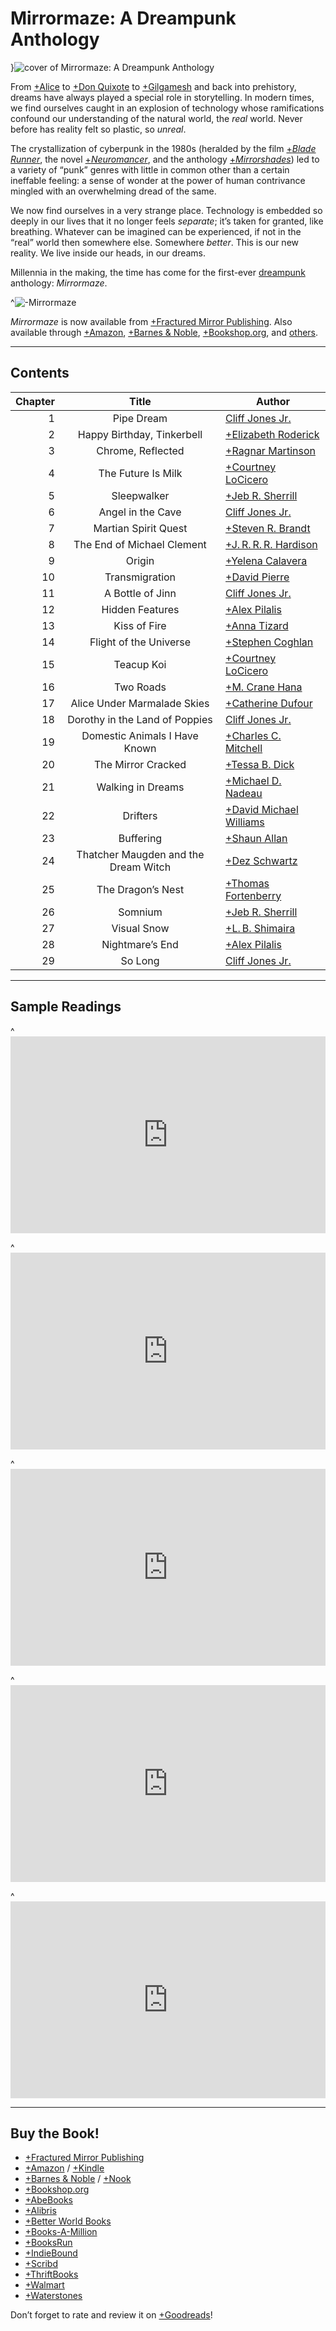 # Mirrormaze: A Dreampunk Anthology

}![cover of Mirrormaze: A Dreampunk Anthology](covers/mirrormaze)

From [+Alice](https://en.wikipedia.org/wiki/Alice%27s_Adventures_in_Wonderland) to [+Don Quixote](https://en.wikipedia.org/wiki/Don_Quixote) to [+Gilgamesh](https://en.wikipedia.org/wiki/Epic_of_Gilgamesh) and back into prehistory, dreams have always played a special role in storytelling. In modern times, we find ourselves caught in an explosion of technology whose ramifications confound our understanding of the natural world, the *real* world. Never before has reality felt so plastic, so *unreal*.

The crystallization of cyberpunk in the 1980s (heralded by the film [+*Blade Runner*](https://en.wikipedia.org/wiki/Blade_Runner), the novel [+*Neuromancer*](https://en.wikipedia.org/wiki/Neuromancer), and the anthology [+*Mirrorshades*](https://en.wikipedia.org/wiki/Mirrorshades)) led to a variety of “punk” genres with little in common other than a certain ineffable feeling: a sense of wonder at the power of human contrivance mingled with an overwhelming dread of the same.

We now find ourselves in a very strange place. Technology is embedded so deeply in our lives that it no longer feels *separate*; it’s taken for granted, like breathing. Whatever can be imagined can be experienced, if not in the “real” world then somewhere else. Somewhere *better*. This is our new reality. We live inside our heads, in our dreams.

Millennia in the making, the time has come for the first-ever [dreampunk](/dreampunk) anthology: *Mirrormaze*.

^![-Mirrormaze](mirrormaze-title-sunset)

*Mirrormaze* is now available from [+Fractured Mirror Publishing](https://www.fracturedmirrorpublishing.com/product-page/mirrormaze-a-dreampunk-anthology). Also available through [+Amazon](https://www.amazon.com/Mirrormaze-Dreampunk-Cliff-Jones-Jr/dp/1735217131), [+Barnes &amp; Noble](https://www.barnesandnoble.com/w/mirrormaze-cliff-jones/1138422743), [+Bookshop.org](https://bookshop.org/p/books/mirrormaze-a-dreampunk-anthology-cliff-jones/15863537), and [others](#buy-the-book-section).

---

## Contents

Chapter | Title                                | Author
--:     | :-:                                  | ---
1       | Pipe Dream                           | [Cliff Jones Jr.](/writing)
2       | Happy Birthday, Tinkerbell           | [+Elizabeth Roderick](http://talesfrompurgatory.com/)
3       | Chrome, Reflected                    | [+Ragnar Martinson](https://www.wattpad.com/user/ragnarmartinson)
4       | The Future Is Milk                   | [+Courtney LoCicero](https://www.wattpad.com/user/CocoNichole)
5       | Sleepwalker                          | [+Jeb R. Sherrill](https://www.amazon.com/stores/Jeb-R.-Sherrill/author/B01BXJEVWY)
6       | Angel in the Cave                    | [Cliff Jones Jr.](/writing)
7       | Martian Spirit Quest                 | [+Steven R. Brandt](https://stevenrbrandt.com/)
8       | The End of Michael Clement           | [+J.&thinsp;R.&thinsp;R.&thinsp;R. Hardison](https://www.jimhardison.com/)
9       | Origin                               | [+Yelena Calavera](https://www.yelenacalavera.co/)
10      | Transmigration                       | [+David Pierre](https://david-pierre.com/)
11      | A Bottle of Jinn                     | [Cliff Jones Jr.](/writing)
12      | Hidden Features                      | [+Alex Pilalis](https://www.amazon.com/stores/Alex-Pilalis/author/B00W9SKR40)
13      | Kiss of Fire                         | [+Anna Tizard](https://www.annatizard.com/)
14      | Flight of the Universe               | [+Stephen Coghlan](https://scoghlan.com/)
15      | Teacup Koi                           | [+Courtney LoCicero](https://www.wattpad.com/user/CocoNichole)
16      | Two Roads                            | [+M. Crane Hana](https://www.cranehanabooks.com/)
17      | Alice Under Marmalade Skies          | [+Catherine Dufour](https://kat.mecreant.org/)
18      | Dorothy in the Land of Poppies       | [Cliff Jones Jr.](/writing)
19      | Domestic Animals I Have Known        | [+Charles C. Mitchell](https://www.facebook.com/cameron.mitchell.7568)
20      | The Mirror Cracked                   | [+Tessa B. Dick](https://www.amazon.com/stores/Tessa-B.-Dick/author/B002BMDCBE)
21      | Walking in Dreams                    | [+Michael D. Nadeau](https://karsisthebard.wordpress.com/)
22      | Drifters                             | [+David Michael Williams](https://david-michael-williams.com/)
23      | Buffering                            | [+Shaun Allan](https://shaunallan.co.uk/)
24      | Thatcher Maugden and the Dream Witch | [+Dez Schwartz](https://www.dezschwartz.com/)
25      | The Dragon’s Nest              | [+Thomas Fortenberry](https://thomasfortenberry.net/)
26      | Somnium                              | [+Jeb R. Sherrill](https://www.amazon.com/stores/Jeb-R.-Sherrill/author/B01BXJEVWY)
27      | Visual Snow                          | [+L.&thinsp;B. Shimaira](http://www.shimaira.com/)
28      | Nightmare’s End                | [+Alex Pilalis](https://www.amazon.com/stores/Alex-Pilalis/author/B00W9SKR40)
29      | So Long                              | [Cliff Jones Jr.](/writing)

---

## Sample Readings

^<iframe src="https://www.youtube.com/embed/ANE0b_gYbeo?rel=0" title="YouTube video player" frameborder="0" allow="accelerometer; autoplay; clipboard-write; encrypted-media; gyroscope; picture-in-picture" allowfullscreen style="height: 315px; max-width: 560px; width: 100%;"></iframe>

^<iframe src="https://www.youtube.com/embed/Z0oAhYainSo?rel=0" title="YouTube video player" frameborder="0" allow="accelerometer; autoplay; clipboard-write; encrypted-media; gyroscope; picture-in-picture" allowfullscreen style="height: 315px; max-width: 560px; width: 100%;"></iframe>

^<iframe src="https://www.youtube.com/embed/QQ-xnum2fAg?rel=0" title="YouTube video player" frameborder="0" allow="accelerometer; autoplay; clipboard-write; encrypted-media; gyroscope; picture-in-picture" allowfullscreen style="height: 315px; max-width: 560px; width: 100%;"></iframe>

^<iframe src="https://www.youtube.com/embed/-Gy9SitXs70?rel=0" title="YouTube video player" frameborder="0" allow="accelerometer; autoplay; clipboard-write; encrypted-media; gyroscope; picture-in-picture" allowfullscreen style="height: 315px; max-width: 560px; width: 100%;"></iframe>

^<iframe src="https://www.youtube.com/embed/23jCWBuuQz4?rel=0" title="YouTube video player" frameborder="0" allow="accelerometer; autoplay; clipboard-write; encrypted-media; gyroscope; picture-in-picture" allowfullscreen style="height: 315px; max-width: 560px; width: 100%;"></iframe>

---

## Buy the Book!

- [+Fractured Mirror Publishing](https://www.fracturedmirrorpublishing.com/product-page/mirrormaze-a-dreampunk-anthology)
- [+Amazon](https://www.amazon.com/Mirrormaze-Dreampunk-Cliff-Jones-Jr/dp/1735217131) / [+Kindle](https://www.amazon.com/Mirrormaze-Dreampunk-Cliff-Jones-Jr-ebook/dp/B08KBH5CJ7)
- [+Barnes &amp; Noble](https://www.barnesandnoble.com/w/mirrormaze-cliff-jones/1138422743) / [+Nook](https://www.barnesandnoble.com/w/mirrormaze-cliff-jones/1138422743?ean=9781735217147)
- [+Bookshop.org](https://bookshop.org/p/books/mirrormaze-a-dreampunk-anthology-cliff-jones/15863537)
- [+AbeBooks](https://www.abebooks.com/servlet/SearchResults?isbn=9781735217130)
- [+Alibris](https://www.alibris.com/booksearch?keyword=9781735217130)
- [+Better World Books](https://www.betterworldbooks.com/search/results?q=9781735217130)
- [+Books-A-Million](https://www.booksamillion.com/product/9781735217130)
- [+BooksRun](https://booksrun.com/textbooks/9781735217130-mirrormaze-a-dreampunk-anthology)
- [+IndieBound](https://www.indiebound.org/book/9781735217130)
- [+Scribd](https://www.scribd.com/book/507042716/Mirrormaze-A-Dreampunk-Anthology)
- [+ThriftBooks](https://www.thriftbooks.com/w/mirrormaze--a-dreampunk-anthology/27128746/)
- [+Walmart](https://www.walmart.com/ip/Mirrormaze-A-Dreampunk-Anthology-Paperback-9781735217130/318621555)
- [+Waterstones](https://www.waterstones.com/book/mirrormaze/cliff-jones/9781735217130)

Don’t forget to rate and review it on [+Goodreads](https://www.goodreads.com/book/show/55505086-mirrormaze)!
